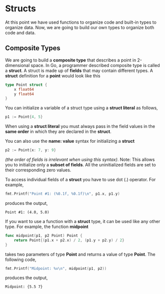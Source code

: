 # Structs

At this point we have used functions to organize code and built-in types to organize data.  Now, we are going to build our own types to organize both code and data.

## Composite Types

We are going to build a **composite type** that describes a point in 2-dimensional space. In Go, a programmer described composite type is called a **struct**.  A struct is made up of **fields** that may contain different types.  A **struct** definition for a **point** would look like this

```go
type Point struct {
	x float64
	y float64
}
```

You can initialize a variable of a struct type using a **struct literal** as follows,

```go
p1 := Point{4, 5}
```

When using a **struct literal** you must always pass in the field values in the **same order** in which they are declared in the **struct**.

You can also use  the **name: value** syntax for initializing a **struct**

```go
p2 := Point{x: 7, y: 9}
```

_(the order of fields is irrelevant when using this syntax)_. Note:  This allows you to initialize only a **subset of fields**. All the uninitialized fields are set to their corresponding zero values.

To access individual fields of a **struct** you have to use dot (.) operator.  For example,

```go
fmt.Printf("Point #1: (%0.1f, %0.1f)\n", p1.x, p1.y)
```

produces the output,

```
Point #1: (4.0, 5.0)
```

If you want to use a function with a **struct** type, it can be used like any other type.  For example, the function **midpoint**

```go
func midpoint(p1, p2 Point) Point {
	return Point{(p1.x + p2.x) / 2, (p1.y + p2.y) / 2}
}
```

takes two parameters of type **Point** and returns a value of type **Point**.  The following code,

```go
fmt.Printf("Midpoint: %v\n", midpoint(p1, p2))
```

produces the output,

```
Midpoint: {5.5 7}
```